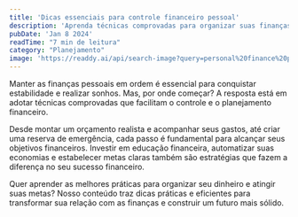 ```yaml
---
title: 'Dicas essenciais para controle financeiro pessoal'
description: 'Aprenda técnicas comprovadas para organizar suas finanças pessoais e alcançar seus objetivos financeiros.'
pubDate: 'Jan 8 2024'
readTime: "7 min de leitura"
category: "Planejamento"
image: 'https://readdy.ai/api/search-image?query=personal%20finance%20planning%20with%20clean%20background%20showing%20organized%20budget%20sheets%20calculator%20and%20financial%20planning%20documents%20on%20modern%20desk&width=400&height=250&seq=blog-post-3&orientation=landscape'
---
```


Manter as finanças pessoais em ordem é essencial para conquistar estabilidade e realizar sonhos. Mas, por onde começar? A resposta está em adotar técnicas comprovadas que facilitam o controle e o planejamento financeiro.  

Desde montar um orçamento realista e acompanhar seus gastos, até criar uma reserva de emergência, cada passo é fundamental para alcançar seus objetivos financeiros. Investir em educação financeira, automatizar suas economias e estabelecer metas claras também são estratégias que fazem a diferença no seu sucesso financeiro.  

Quer aprender as melhores práticas para organizar seu dinheiro e atingir suas metas? Nosso conteúdo traz dicas práticas e eficientes para transformar sua relação com as finanças e construir um futuro mais sólido.
